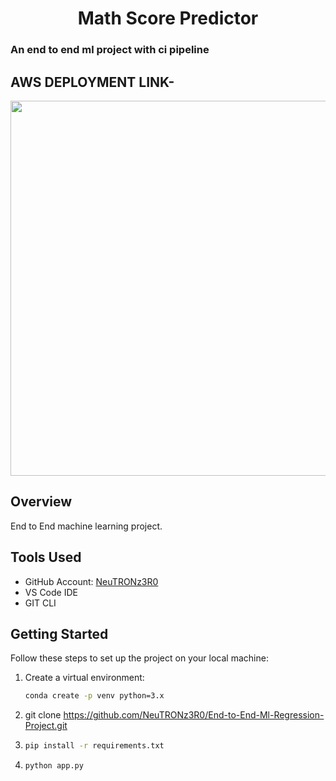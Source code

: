 <h1 align="center">Math Score Predictor</h1>
<h3 align="left"> An end to end ml project with ci pipeline </h3>

## AWS DEPLOYMENT LINK- [](http://mathscore-env.eba-tftpgahj.us-east-1.elasticbeanstalk.com/)
<p align="center">
  <img src="https://github.com/NeuTRONz3R0/End-to-End-Ml-Regression-Project/assets/81875502/e41ab9a6-0ba1-4727-9deb-a95e35efb9e7" width='600'>

## Overview
End to End machine learning project. 

## Tools Used
- GitHub Account: [NeuTRONz3R0](https://github.com/NeuTRONz3R0)
- VS Code IDE
- GIT CLI

## Getting Started
Follow these steps to set up the project on your local machine:

1. Create a virtual environment:
   ```bash
   conda create -p venv python=3.x
2. git clone https://github.com/NeuTRONz3R0/End-to-End-Ml-Regression-Project.git
3. ```bash
   pip install -r requirements.txt
4. ```bash
   python app.py
